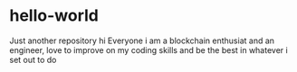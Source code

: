 # hello-world
Just another repository
hi Everyone
i am a blockchain enthusiat and an engineer, love to improve on my coding skills and 
be the best in whatever i set out to do
